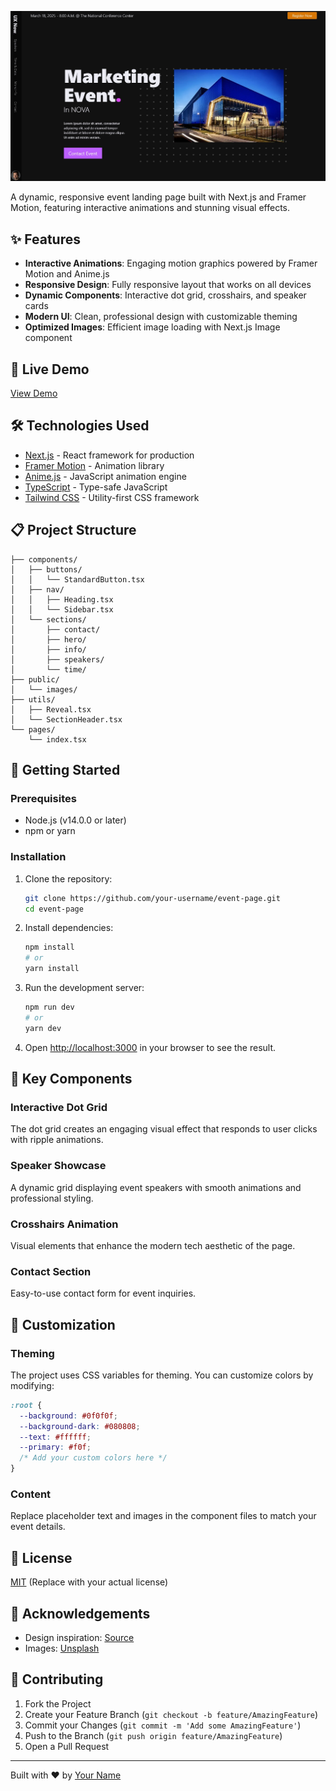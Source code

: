 ![Image of a Conference Landing Page](/public/images/Landing-Page.jpg)

A dynamic, responsive event landing page built with Next.js and Framer Motion, featuring interactive animations and stunning visual effects.

## ✨ Features

- **Interactive Animations**: Engaging motion graphics powered by Framer Motion and Anime.js
- **Responsive Design**: Fully responsive layout that works on all devices
- **Dynamic Components**: Interactive dot grid, crosshairs, and speaker cards
- **Modern UI**: Clean, professional design with customizable theming
- **Optimized Images**: Efficient image loading with Next.js Image component

## 🚀 Live Demo

[View Demo](https://framer-motion-event-page.vercel.app/)

## 🛠️ Technologies Used

- [Next.js](https://nextjs.org/) - React framework for production
- [Framer Motion](https://www.framer.com/motion/) - Animation library
- [Anime.js](https://animejs.com/) - JavaScript animation engine
- [TypeScript](https://www.typescriptlang.org/) - Type-safe JavaScript
- [Tailwind CSS](https://tailwindcss.com/) - Utility-first CSS framework

## 📋 Project Structure

```
├── components/
│   ├── buttons/
│   │   └── StandardButton.tsx
│   ├── nav/
│   │   ├── Heading.tsx
│   │   └── Sidebar.tsx
│   └── sections/
│       ├── contact/
│       ├── hero/
│       ├── info/
│       ├── speakers/
│       └── time/
├── public/
│   └── images/
├── utils/
│   ├── Reveal.tsx
│   └── SectionHeader.tsx
└── pages/
    └── index.tsx
```

## 🔧 Getting Started

### Prerequisites

- Node.js (v14.0.0 or later)
- npm or yarn

### Installation

1. Clone the repository:

   ```bash
   git clone https://github.com/your-username/event-page.git
   cd event-page
   ```

2. Install dependencies:

   ```bash
   npm install
   # or
   yarn install
   ```

3. Run the development server:

   ```bash
   npm run dev
   # or
   yarn dev
   ```

4. Open [http://localhost:3000](http://localhost:3000) in your browser to see the result.

## 📱 Key Components

### Interactive Dot Grid

The dot grid creates an engaging visual effect that responds to user clicks with ripple animations.

### Speaker Showcase

A dynamic grid displaying event speakers with smooth animations and professional styling.

### Crosshairs Animation

Visual elements that enhance the modern tech aesthetic of the page.

### Contact Section

Easy-to-use contact form for event inquiries.

## 🎨 Customization

### Theming

The project uses CSS variables for theming. You can customize colors by modifying:

```css
:root {
  --background: #0f0f0f;
  --background-dark: #080808;
  --text: #ffffff;
  --primary: #f0f;
  /* Add your custom colors here */
}
```

### Content

Replace placeholder text and images in the component files to match your event details.

## 📝 License

[MIT](LICENSE) (Replace with your actual license)

## 👏 Acknowledgements

- Design inspiration: [Source](https://your-inspiration-source.com)
- Images: [Unsplash](https://unsplash.com)

## 🤝 Contributing

1. Fork the Project
2. Create your Feature Branch (`git checkout -b feature/AmazingFeature`)
3. Commit your Changes (`git commit -m 'Add some AmazingFeature'`)
4. Push to the Branch (`git push origin feature/AmazingFeature`)
5. Open a Pull Request

---

Built with ❤️ by [Your Name](https://your-website.com)

